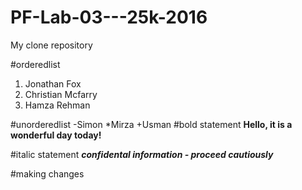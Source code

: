 # PF-Lab-03---25k-2016
My clone repository

#orderedlist
1. Jonathan Fox
2. Christian Mcfarry
3. Hamza Rehman

#unorderedlist
-Simon
 *Mirza
  +Usman
#bold statement
**Hello, it is a wonderful day today!**

#italic statement
***confidental information - proceed cautiously***


#making changes














































